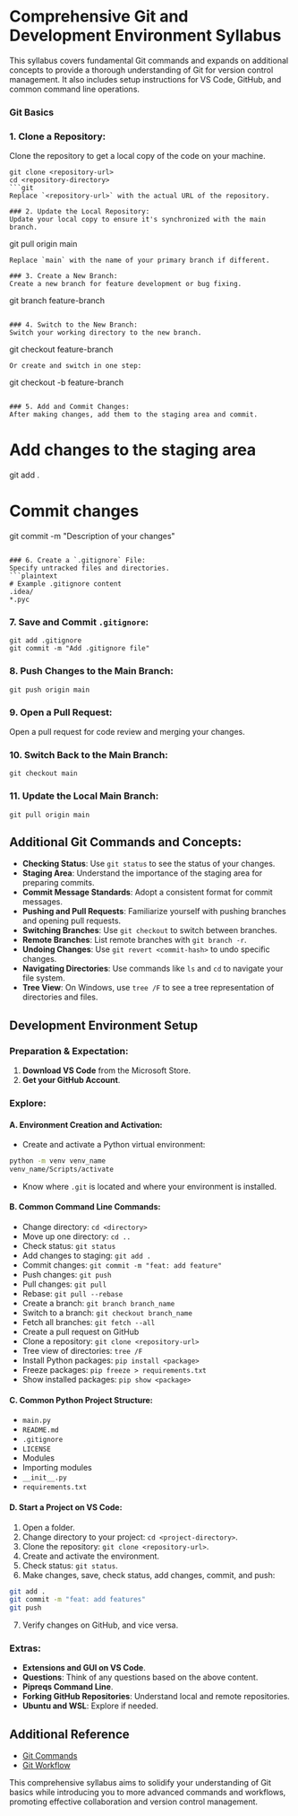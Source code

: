# Comprehensive Git and Development Environment Syllabus

This syllabus covers fundamental Git commands and expands on additional concepts to provide a thorough understanding of Git for version control management. It also includes setup instructions for VS Code, GitHub, and common command line operations.

### Git Basics

### 1. Clone a Repository:
Clone the repository to get a local copy of the code on your machine.
```
git clone <repository-url>
cd <repository-directory>
```git
Replace `<repository-url>` with the actual URL of the repository.

### 2. Update the Local Repository:
Update your local copy to ensure it's synchronized with the main branch.
```
git pull origin main
```
Replace `main` with the name of your primary branch if different.

### 3. Create a New Branch:
Create a new branch for feature development or bug fixing.
```
git branch feature-branch
```

### 4. Switch to the New Branch:
Switch your working directory to the new branch.
```
git checkout feature-branch
```
Or create and switch in one step:
```
git checkout -b feature-branch
```

### 5. Add and Commit Changes:
After making changes, add them to the staging area and commit.
```
# Add changes to the staging area
git add .

# Commit changes
git commit -m "Description of your changes"
```

### 6. Create a `.gitignore` File:
Specify untracked files and directories.
```plaintext
# Example .gitignore content
.idea/
*.pyc
```

### 7. Save and Commit `.gitignore`:
```
git add .gitignore
git commit -m "Add .gitignore file"
```

### 8. Push Changes to the Main Branch:
```
git push origin main
```

### 9. Open a Pull Request:
Open a pull request for code review and merging your changes.

### 10. Switch Back to the Main Branch:
```
git checkout main
```

### 11. Update the Local Main Branch:
```
git pull origin main
```

## Additional Git Commands and Concepts:
- **Checking Status**: Use `git status` to see the status of your changes.
- **Staging Area**: Understand the importance of the staging area for preparing commits.
- **Commit Message Standards**: Adopt a consistent format for commit messages.
- **Pushing and Pull Requests**: Familiarize yourself with pushing branches and opening pull requests.
- **Switching Branches**: Use `git checkout` to switch between branches.
- **Remote Branches**: List remote branches with `git branch -r`.
- **Undoing Changes**: Use `git revert <commit-hash>` to undo specific changes.
- **Navigating Directories**: Use commands like `ls` and `cd` to navigate your file system.
- **Tree View**: On Windows, use `tree /F` to see a tree representation of directories and files.

## Development Environment Setup

### Preparation & Expectation:
1. **Download VS Code** from the Microsoft Store.
2. **Get your GitHub Account**.

### Explore:
#### A. Environment Creation and Activation:
- Create and activate a Python virtual environment:
```bash
python -m venv venv_name
venv_name/Scripts/activate
```
- Know where `.git` is located and where your environment is installed.

#### B. Common Command Line Commands:
- Change directory: `cd <directory>`
- Move up one directory: `cd ..`
- Check status: `git status`
- Add changes to staging: `git add .`
- Commit changes: `git commit -m "feat: add feature"`
- Push changes: `git push`
- Pull changes: `git pull`
- Rebase: `git pull --rebase`
- Create a branch: `git branch branch_name`
- Switch to a branch: `git checkout branch_name`
- Fetch all branches: `git fetch --all`
- Create a pull request on GitHub
- Clone a repository: `git clone <repository-url>`
- Tree view of directories: `tree /F`
- Install Python packages: `pip install <package>`
- Freeze packages: `pip freeze > requirements.txt`
- Show installed packages: `pip show <package>`

#### C. Common Python Project Structure:
- `main.py`
- `README.md`
- `.gitignore`
- `LICENSE`
- Modules
- Importing modules
- `__init__.py`
- `requirements.txt`

#### D. Start a Project on VS Code:
1. Open a folder.
2. Change directory to your project: `cd <project-directory>`.
3. Clone the repository: `git clone <repository-url>`.
4. Create and activate the environment.
5. Check status: `git status`.
6. Make changes, save, check status, add changes, commit, and push:
```bash
git add .
git commit -m "feat: add features"
git push
```
7. Verify changes on GitHub, and vice versa.

### Extras:
- **Extensions and GUI on VS Code**.
- **Questions**: Think of any questions based on the above content.
- **Pipreqs Command Line**.
- **Forking GitHub Repositories**: Understand local and remote repositories.
- **Ubuntu and WSL**: Explore if needed.

## Additional Reference
- [Git Commands](https://git-scm.com/docs)
- [Git Workflow](https://git-scm.com/book/en/v2/Git-Branching-Basic-Branching-and-Merging)

This comprehensive syllabus aims to solidify your understanding of Git basics while introducing you to more advanced commands and workflows, promoting effective collaboration and version control management.